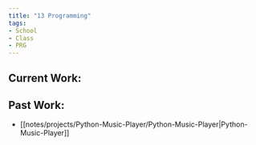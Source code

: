 ```yaml
---
title: "13 Programming"
tags:
- School
- Class
- PRG
---
```

## Current Work:


## Past Work:
- [[notes/projects/Python-Music-Player/Python-Music-Player|Python-Music-Player]]
